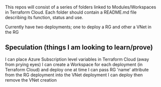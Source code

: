 This repos will consist of a series of folders linked to Modules/Workspaces in Terraform Cloud. Each folder should contain a README.md file describing its function, status and use.

Currently have two deployments; one to deploy a RG and other a VNet in the RG

## Speculation (things I am looking to learn/prove)
I can place Azure Subscription level variables in Terraform Cloud (away from prying eyes)
I can create a Workspace for each deployment (in Terraform Cloud) and deploy one at time
I can pass RG 'name' attribute from the RG deployment into the VNet deployment
I can deploy then remove the VNet creation 